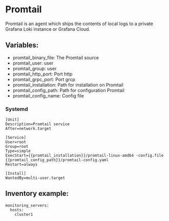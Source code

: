 # Promtail
Promtail is an agent which ships the contents of local logs to a private Grafana Loki instance or Grafana Cloud.

## Variables:
* promtail_binary_file: The Promtail source
* promtail_user: user
* promtail_group: user
* promtail_http_port: Port http 
* promtail_grpc_port: Port grcp
* promtail_installation: Path for installation on Promtail
* promtail_config_path: Path for configuration Promtail
* promtail_config_name: Config file

### Systemd 
``````
[Unit]
Description=Promtail service
After=network.target

[Service]
User=root
Group=root
Type=simple
ExecStart={{promtail_installation}}/promtail-linux-amd64 -config.file {{promtail_config_path}}/promtail-config.yaml
Restart=always

[Install]
WantedBy=multi-user.target
``````

## Inventory example:

```yamlex
monitoring_servers:
  hosts: 
    cluster1
```

